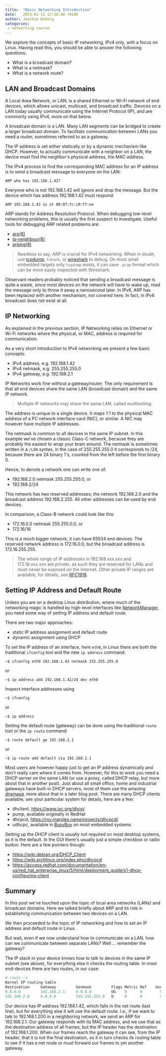 ```yaml
---
title:  "Basic Networking Introduction"
date:   2023-01-11 12:30:40 +0100
author: Joachim Wiberg
categories:
 - networking course
---
```


We explore the concepts of basic IP networking, IPv4 only, with a focus
on Linux.  Having read this, you should be able to answer the following
questions:

  - What is a broadcast domain?
  - What is a netmask?
  - What is a network route?

<!-- more -->

## LAN and Broadcast Domains

A Local Area Network, or LAN, is a shared Ethernet or Wi-Fi network of
end devices, which allows unicast, multicast, and broadcast traffic.
Devices on a LAN today usually communicate using the Internet Protocol
(IP), and are commonly using IPv4, more on that below.

A broadcast domain is a LAN.  Many LAN segments can be bridged to create
a larger broadcast domain.  To facilitate communication between LANs you
need a router, sometimes referred to as a gateway.

The IP address is set either statically or by a dynamic mechanism like
DHCP.  However, to actually communicate with a neighbor on a LAN, the
device must find the neighbor's physical address, the MAC address.

The IPv4 process to find the corresponding MAC address for an IP address
is to send a broadcast message to everyone on the LAN:

    ARP who has 192.168.1.42?

Everyone who is not 192.168.1.42 will ignore and drop the message.  But
the device which has address 192.168.1.42 must respond:

    ARP 192.168.1.42 is at 00:07:7c:c0:ff:ee

ARP stands for Address Resolution Protocol.  When debugging low-level
networking problems, this is usually the first suspect to investigate.
Useful tools for debugging ARP related problems are:

- [arp(8)](http://man7.org/linux/man-pages/man8/arp.8.html)
- [ip-neighbour(8)](http://man7.org/linux/man-pages/man8/ip-neighbour.8.html)
- [arping(8)](http://man7.org/linux/man-pages/man8/arping.8.html)

> Needless to say, ARP is crucial for IPv4 networking.  When in doubt,
> use [tcpdump](https://en.wikipedia.org/wiki/Tcpdump), `tshark`, or
> [wireshark](https://en.wikipedia.org/wiki/Wireshark) to debug.  On
> most small embedded targets only `tcpdump` exists, it can save `.pcap`
> format which can be more easily inspected with Wireshark.

Observant readers probably noticed that sending a broadcast message is
quite a waste, since most devices on the network will have to wake up,
read the message only to throw it away a nanosecond later.  In IPv6, ARP
has been replaced with another mechanism, not covered here.  In fact, in
IPv6 broadcast does not exist at all.


## IP Networking

As explained in the previous section, IP Networking relies on Ethernet
or Wi-Fi networks where the physical, or MAC, address is required for
communication.

As a very short introduction to IPv4 networking we present a few basic
concepts:

- IPv4 address, e.g. 192.168.1.42
- IPv4 netmask, e.g. 255.255.255.0
- IPv4 gateway, e.g. 192.168.2.1

IP Networks work fine without a gateway/router.  The only requirement is
that all end devices share the same LAN (broadcast domain) and the same
IP network.

> Multiple IP networks may share the same LAN, called *multinetting*.

The address is unique to a single device.  It maps 1:1 to the physical
MAC address of a PC network interface card (NIC), or similar.  A NIC may
however have multiple IP addresses.

The netmask is common to all devices in the same IP subnet.  In this
example we've chosen a classic Class-C network, because they are
probably the easiest to wrap your brain around.  The netmask is
sometimes written in a `/LEN` syntax, in the case of 255.255.255.0 it
corresponds to /24, because there are 24 binary 1's, counted from the
left before the first binary 0.

Hence, to denote a network one can write one of:

- 192.168.2.0 netmask 255.255.255.0, or
- 192.168.2/24

This network has two reserved addresses; the network 192.168.2.0 and
the broadcast address 192.168.2.255.  All other addresses can be used
by end devices.

In comparison, a Class-B network could look like this:

- 172.16.0.0 netmask 255.255.0.0, or
- 172.16/16

This is a much bigger network, it can have 65534 end devices.  The
reserved network address is 172.16.0.0, but the broadcast address is
172.16.255.255.

> The whole range of IP addresses in 192.168.xxx.xxx and 172.16.xxx.xxx are
> *private*, as such they are reserved for LANs and must never be exposed
> on the Internet.  Other private IP ranges are available, for details, see
> [RFC1918](https://www.rfc-editor.org/rfc/rfc1918.html#section-3).

## Setting IP Address and Default Route

Unless you are on a desktop Linux distribution, where much of the
networking magic is handled by high-level interfaces like
[NetworkManager](https://en.wikipedia.org/wiki/NetworkManager),
you need some way of setting IP address and default route.

There are two major approaches:

- static IP address assignment and default route
- dynamic assignment using DHCP

To set the IP address of an interface, here `eth0`, in Linux there are
both the traditional `ifconfig` tool and the new `ip address` command:

```shell
~$ ifconfig eth0 192.168.1.42 netmask 255.255.255.0
```
	
or

```shell
~$ ip address add 192.168.1.42/24 dev eth0
```

Inspect interface addresses using

```shell
~$ ifconfig
```

or

```shell
~$ ip address
```

Setting the default route (gateway) can be done using the traditional
`route` tool or the `ip route` command:

```shell
~$ route default gw 192.168.2.1
```
	
or

```shell
~$ ip route add default via 192.168.2.1
```

Most users are however happy just to get an IP address dynamically and
don't really care where it comes from.  However, for this to work you
need a DHCP server on the same LAN (or use a proxy, called DHCP relay,
but more about that in another post).  Just about all small office, home
and industrial gateways have built-in DHCP servers, most of them use the
amazing [dnsmasq](https://en.wikipedia.org/wiki/Dnsmasq), more about
that in a later blog post.  There are many DHCP clients available, see
your particular system for details, here are a few:

- dhclient, https://www.isc.org/dhcp/
- pump, available originally in RedHat
- dhcpcd, https://roy.marples.name/projects/dhcpcd/
- udhcpc, available in [BusyBox](https://www.busybox.net) on most embedded systems

Setting up the DHCP client is usually not required on most desktop
systems, as it is the default.  In the GUI there's usually just a
simple checkbox or radio button.  Here are a few pointers though:

- https://wiki.debian.org/DHCP_Client
- https://wiki.archlinux.org/index.php/dhcpcd
- https://access.redhat.com/documentation/en-us/red_hat_enterprise_linux/5/html/deployment_guide/s1-dhcp-configuring-client


## Summary

In this post we've touched upon the topic of local area networks (LANs)
and broadcast domains.  Here we talked briefly about ARP and its role in
establishing communication between two devices on a LAN.

We then proceeded to the topic of IP networking and how to set an IP
address and default route in Linux.

But wait, even if we now understand how to communicate on a LAN, how can
we communicate between separate LANs?  Well ... remember the gateway?

The IP stack in your device knows how to talk to devices in the same IP
subnet (see above), for everything else it checks the routing table.  In
most end-devices there are two routes, in our case:

```python
# route -n
Kernel IP routing table
Destination     Gateway         Genmask         Flags Metric Ref    Use Iface
0.0.0.0         192.168.2.1     0.0.0.0         UG    0      0        0 eth0
192.168.2.0     0.0.0.0         255.255.255.0   U     0      0        0 eth0
```

Our device has IP address 192.168.1.42, which falls in the net route
(last line), but for everything else it will use the default route.
I.e., if we want to talk to 192.168.1.200 in a neighboring network,
we send an ARP for 192.168.2.1.  Our gateway responds with its MAC
address, and we use that as the destination address of all frames,
but the IP header has the destination of 192.168.1.200.  When our
frames reach the gateway it can see, from the IP header, that it
is not the final destination, so it in turn checks *its* routing
table to see if it has a net route or must forward our frames to
yet another gateway.


